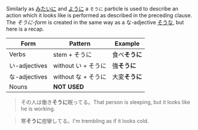 Similarly as [みたいに](84) and [ように](143) a `そうに` particle is used to describe an action which it looks like is performed as described in the preceding clause. The *そうに-form* is created in the same way as a な-adjective [そうな](106), but here is a recap.

|Form|Pattern|Example|
|-|-|-|
|Verbs|stem + そうに|食べ**そうに**|
|い-adjectives|without い + そうに|強**そうに**|
|な-adjectives|without な + そうに|大変**そうに**|
|Nouns|**NOT USED**||

>その人は働き**そうに**眠ってる。That person is sleeping, but it looks like he is working.

>寒**そうに**痙攣してる。I'm trembling as if it looks cold.
